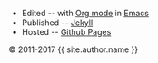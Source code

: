 * Edited -- with [Org mode](http://orgmode.org/) in [Emacs](https://www.gnu.org/software/emacs/)
* Published -- [Jekyll](http://jekyllrb.com/)
* Hosted -- [Github Pages](https://pages.github.com/)

&copy; 2011-2017 {{ site.author.name }}

